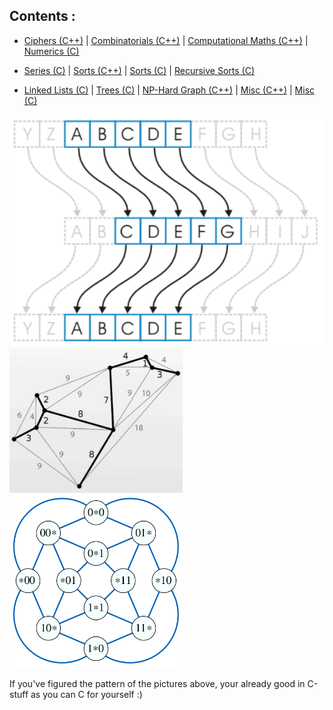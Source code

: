 Contents :
---
- [Ciphers (C++)](https://github.com/Anirban166/C-Codeline/tree/master/Ciphers%20%7C%20C%2B%2B) | [Combinatorials (C++)](https://github.com/Anirban166/C-Codeline/tree/master/Combinatorials%20%7C%20C%2B%2B) | [Computational Maths (C++)](https://github.com/Anirban166/C-Codeline/tree/master/Computational%20Maths%20%7C%20C%2B%2B) | [Numerics (C)](https://github.com/Anirban166/C-Codeline/tree/master/Numerics%20%7C%20C) 

- [Series (C)](https://github.com/Anirban166/C-Codeline/tree/master/Series%20%7C%20C) | [Sorts (C++)](https://github.com/Anirban166/C-Codeline/tree/master/Sorts%20%7C%20C%2B%2B) | [Sorts (C)](https://github.com/Anirban166/C-Codeline/tree/master/Sorts%20%7C%20C) | [Recursive Sorts (C)](https://github.com/Anirban166/C-Codeline/tree/master/Recursive%20Sorts%20%7C%20C)

- [Linked Lists (C)](https://github.com/Anirban166/C-Codeline/tree/master/Linked%20Lists%20%7C%20C) | [Trees (C)](https://github.com/Anirban166/C-Codeline/tree/master/Trees%20%7C%20C) | [NP-Hard Graph (C++)](https://github.com/Anirban166/C-Codeline/tree/master/NP-Hard%20Graph%20%7C%20C%2B%2B) | [Misc (C++)](https://github.com/Anirban166/C-Codeline/tree/master/Misc%20%7C%20C%2B%2B) | [Misc (C)](https://github.com/Anirban166/C-Codeline/tree/master/Misc%20%7C%20C)

<img src="Images/caesar_cipher.png">
<img src="Images/comb.png" width="55%">
<img src="Images/clique.png" width="55%">

If you've figured the pattern of the pictures above, your already good in C-stuff as you can C for yourself :)


